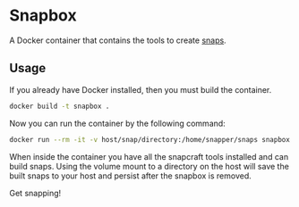 # Snapbox

A Docker container that contains the tools to create 
[snaps](http://snapcraft.io).

## Usage

If you already have Docker installed, then you must build the container.

```bash
docker build -t snapbox .
```

Now you can run the container by the following command:

```bash
docker run --rm -it -v host/snap/directory:/home/snapper/snaps snapbox 
```

When inside the container you have all the snapcraft tools installed and 
can build snaps. Using the volume mount to a directory on the host will save 
the built snaps to your host and persist after the snapbox is removed.

Get snapping!
